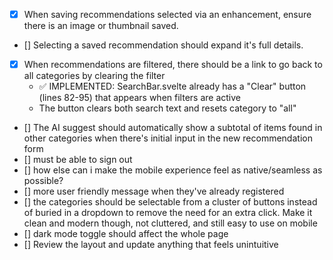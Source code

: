 - [x] When saving recommendations selected via an enhancement, ensure there is an image or thumbnail saved.
- [] Selecting a saved recommendation should expand it's full details.
- [x] When recommendations are filtered, there should be a link to go back to all categories by clearing the filter
  - ✅ IMPLEMENTED: SearchBar.svelte already has a "Clear" button (lines 82-95) that appears when filters are active
  - The button clears both search text and resets category to "all"
- [] The AI suggest should automatically show a subtotal of items found in other categories when there's initial input in the new recommendation form
- [] must be able to sign out
- [] how else can i make the mobile experience feel as native/seamless as possible?
- [] more user friendly message when they've already registered
- [] the categories should be selectable from a cluster of buttons instead of buried in a dropdown to remove the need for an extra click. Make it clean and modern though, not cluttered, and still easy to use on mobile
- [] dark mode toggle should affect the whole page
- [] Review the layout and update anything that feels unintuitive